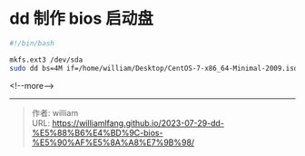 # dd 制作 bios 启动盘


```bash
#!/bin/bash

mkfs.ext3 /dev/sda
sudo dd bs=4M if=/home/william/Desktop/CentOS-7-x86_64-Minimal-2009.iso of=/dev/sda &amp;&amp; sync
```


&lt;!--more--&gt;



---

> 作者: william  
> URL: https://williamlfang.github.io/2023-07-29-dd-%E5%88%B6%E4%BD%9C-bios-%E5%90%AF%E5%8A%A8%E7%9B%98/  

